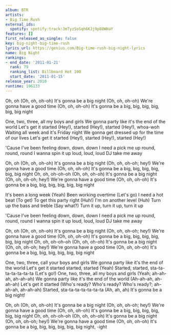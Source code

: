 ```yaml
---
album: BTR
artists:
- Big Time Rush
external_ids:
  spotify: spotify:track:3mTyzSoSqh6KJj9p88WHaY
features: []
first_released_as_single: false
key: big-night-big-time-rush
lyrics_url: https://genius.com/Big-time-rush-big-night-lyrics
name: Big Night
rankings:
- end_date: '2011-01-21'
  rank: 79
  ranking_list: Billboard Hot 100
  start_date: '2011-01-15'
release_year: 2010
runtime: 196133
---
```

Oh, oh (Oh, oh, oh-oh)
It's gonna be a big night (Oh, oh, oh-oh)
We're gonna have a good time (Oh, oh, oh-oh)
It's gonna be a big, big, big, big, big, big night


One, two, three, all my boys and girls
We gonna party like it's the end of the world
Let's get it started (Hey!), started (Hey!), started (Hey!), whoa-woh
Waiting all week and it's Friday night
We gonna get dressed up for the time of our lives
Let's get it started (Hey!), started (Hey!), started (Hey!)


'Cause I've been feeling down, down, down
I need a pick me up round, round, round
I wanna spin it up loud, loud, loud
DJ take me away


Oh, oh (Oh, oh, oh-oh)
It's gonna be a big night (Oh, oh, oh-oh; hey!)
We're gonna have a good time (Oh, oh, oh-oh)
It's gonna be a big, big, big, big, big, big night
Oh, oh, oh-oh-oh (Oh, oh, oh-oh)
It's gonna be a big night (Oh, oh, oh-oh; hey!)
We're gonna have a good time (Oh, oh, oh-oh)
It's gonna be a big, big, big, big, big, big night


It's been a long week (Yeah)
Been working overtime (Let's go)
I need a hot beat (To get)
To get this party right (Huh!)
I'm on another level (Huh)
Turn up the bass and treble (Say what?)
Turn it up, turn it up, turn it up


'Cause I've been feeling down, down, down
I need a pick me up round, round, round
I wanna spin it up loud, loud, loud
DJ take me away


Oh, oh (Oh, oh, oh-oh)
It's gonna be a big night (Oh, oh, oh-oh; hey!)
We're gonna have a good time (Oh, oh, oh-oh)
It's gonna be a big, big, big, big, big, big night
Oh, oh, oh-oh-oh (Oh, oh, oh-oh)
It's gonna be a big night (Oh, oh, oh-oh; hey!)
We're gonna have a good time (Oh, oh, oh-oh)
It's gonna be a big, big, big, big, big, big night


One, two, three, call your boys and girls
We gonna party like it's the end of the world
Let's get it started started, started (Yeah)
Started, started, sta-ta-ta-ta-ta-ta-ta (Let's go!)
One, two, three, all my boys and girls (Yeah; ah-ah-ah, ah-ah-ah)
We gonna party like it's the end of the world (Ah-ah-ah, ah-ah-ah)
Let's get it started (Who's ready? Who's ready? Who's ready?; ah-ah-ah, ah-ah-ah)
Started, sta-ta-ta-ta-ta-ta-ta (Ah, ah, ah)
It's gonna be a big night!


Oh, oh (Oh, oh, oh-oh)
It's gonna be a big night (Oh, oh, oh-oh; hey!)
We're gonna have a good time (Oh, oh, oh-oh)
It's gonna be a big, big, big, big, big, big night
Oh, oh, oh-oh-oh (Oh, oh, oh-oh)
It's gonna be a big night (Oh, oh, oh-oh; hey!)
We're gonna have a good time (Oh, oh, oh-oh)
It's gonna be a big, big, big, big, big, big night, -ight
